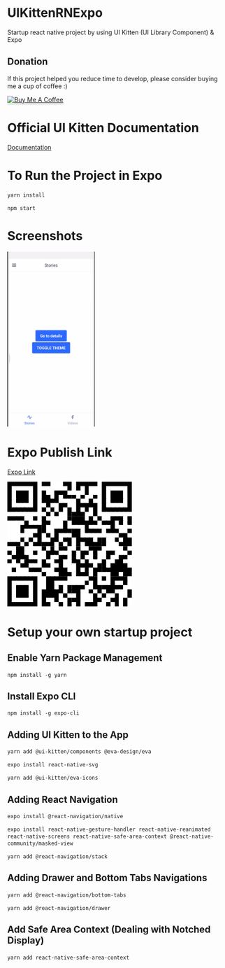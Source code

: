 # UIKittenRNExpo
Startup react native project by using UI Kitten (UI Library Component) & Expo

## Donation

If this project helped you reduce time to develop, please consider buying me a cup of coffee :)

<a href="https://www.buymeacoffee.com/ongyishen" 
target="_blank">
<img src="https://www.buymeacoffee.com/assets/img/custom_images/orange_img.png" 
alt="Buy Me A Coffee" style="height: 41px !important;width: 174px !important;box-shadow: 0px 3px 2px 0px rgba(190, 190, 190, 0.5) !important;-webkit-box-shadow: 0px 3px 2px 0px rgba(190, 190, 190, 0.5) !important;" ></a>

# Official UI Kitten Documentation
[Documentation](https://akveo.github.io/react-native-ui-kitten/docs/getting-started/what-is-ui-kitten#what-is-ui-kitten)


# To Run the Project in Expo
```
yarn install
```
```
npm start
```

# Screenshots
<img src="https://github.com/ongyishen/UIKittenRNExpo/blob/main/Sample.gif?raw=true" width="200" height="400" />

# Expo Publish Link
[Expo  Link](https://expo.io/@ongeason/projects/UIKittenRNExpo)

![](https://github.com/ongyishen/UIKittenRNExpo/blob/main/ExpoQR.png?raw=true)

# Setup your own startup project

## Enable Yarn Package Management
```
npm install -g yarn
```

## Install Expo CLI
```
npm install -g expo-cli
```

## Adding UI Kitten to the App
```
yarn add @ui-kitten/components @eva-design/eva
```

```
expo install react-native-svg
```

```
yarn add @ui-kitten/eva-icons
```

## Adding React Navigation 

```
expo install @react-navigation/native
```
```
expo install react-native-gesture-handler react-native-reanimated react-native-screens react-native-safe-area-context @react-native-community/masked-view
```
```
yarn add @react-navigation/stack
```

## Adding Drawer and Bottom Tabs Navigations
```
yarn add @react-navigation/bottom-tabs
```
```
yarn add @react-navigation/drawer
```

## Add Safe Area Context (Dealing with Notched Display)
```
yarn add react-native-safe-area-context
```
